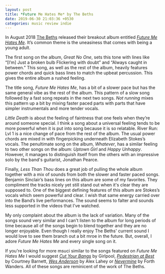 ```yaml
---
layout: post
title: *Future Me Hates Me* by The Beths
date: 2019-06-30 21:03:36 +0530
categories: music review indie
---
```

In August 2018 [The Beths](https://www.instagram.com/lizstokedstokes/) released their breakout album entitled [*Future Me Hates Me*](https://open.spotify.com/album/4xG41eVnTuDK6uMmcksQ9B). It’s common theme is the uneasiness that comes with being a young adult. 

The first song on the album, *Great No One*, sets this tone with lines like “[I’m] Just a broken bulb Flickering with doubt” and “Always caught in between.” This song, as well as the rest of the album, heavily features power chords and quick bass lines to match the upbeat percussion. This gives the entire album a rushed feeling. 

The title song, *Future Me Hates Me*, has a bit of a slower pace but has the same general vibe as the rest of the album. This pattern of a slow song followed by a fast song repeats in the next two songs. *Not running* mixes this pattern up a bit by mixing faster paced parts with parts that have simpler instrumentals and more tender vocals. 

*Little Death* is about the feeling of faintness that one feels when they’re around someone special. I think a song about a universal feeling tends to be more powerful when it is put into song because it is so relatable. River Run: Lvl 1 is a nice change of pace from the rest of the album. The usual power chords are mixed in with fingerpicking underneath Elizabeth Stokes’s vocals. The penultimate song on the album, *Whatever*, has a similar feeling to two other songs on the album: *Uptown Girl* and *Happy Unhappy*. However, it manages to distinguish itself from the others with an impressive solo by the band's guitarist, Jonathan Pearce. 

Finally, *Less Than Thou* does a great job of pulling the whole album together with a mix of sounds from both the slower and faster paced songs. Benjamin Sinclair’s bass lines on this album are some of my favorites. They compliment the tracks nicely yet still stand out when it's clear they are supposed to. One of the biggest defining features of this album are Stokes’s vocals which seem powerful and clear. I wish that same energy carried over into the Band’s live performances. The sound seems to falter and sounds less supported in the videos that I’ve watched. 

My only complaint about the album is the lack of variation. Many of the songs sound very similar and I can't listen to the album for long periods of time because all of the songs begin to blend together and they are no longer enjoyable. Even though I really enjoy The Beths' current sound I would love to see them branch out a bit mroe in the future. But, overall, I adore *Future Me Hates Me* and every single song on it. 

If you're looking for more msuci similar to the songs featured on *Future Me Hates Me* I would suggest [*Cut Your Bangs*](https://open.spotify.com/track/75T4FO7bShVDfUN1ZDA9yP) by Girlpool, [*Pedestrian at Best*](https://open.spotify.com/track/7gsn3NxWLA0s0g9TmQlMri) by Courtney Barnett, [*Wes Anderson*](https://open.spotify.com/track/5ioiddXYQo2A9qOgSfWnI1) by Alex Lahey or [*Nevermine*](https://open.spotify.com/track/13u2Zrs14fegp5Ay1a88SG) by Forth Wanders. All of these songs are reminicent of the work of The Beths.
